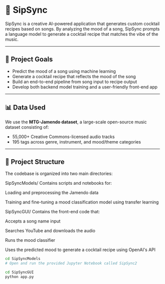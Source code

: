 # 🥂 SipSync

SipSync is a creative AI-powered application that generates custom cocktail recipes based on songs. By analyzing the mood of a song, SipSync prompts a language model to generate a cocktail recipe that matches the vibe of the music.

---

## 🎯 Project Goals

- Predict the mood of a song using machine learning
- Generate a cocktail recipe that reflects the mood of the song
- Build an end-to-end pipeline from song input to recipe output
- Develop both backend model training and a user-friendly front-end app

---

## 📊 Data Used

We use the **MTG-Jamendo dataset**, a large-scale open-source music dataset consisting of:

- 55,000+ Creative Commons-licensed audio tracks  
- 195 tags across genre, instrument, and mood/theme categories  



---

## 📁 Project Structure

The codebase is organized into two main directories:

SipSyncModels/
Contains scripts and notebooks for:

Loading and preprocessing the Jamendo data

Training and fine-tuning a mood classification model using transfer learning

SipSyncGUI/
Contains the front-end code that:

Accepts a song name input

Searches YouTube and downloads the audio

Runs the mood classifier

Uses the predicted mood to generate a cocktail recipe using OpenAI's API

```bash
cd SipSyncModels
# Open and run the provided Jupyter Notebook called SipSync2

cd SipSyncGUI
python app.py

